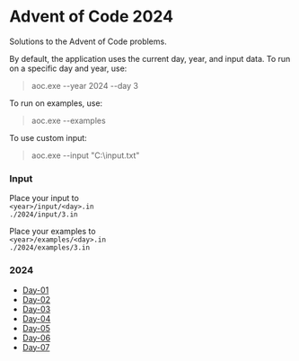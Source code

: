 # Advent of Code 2024

Solutions to the Advent of Code problems.

By default, the application uses the current day, year, and input data.
To run on a specific day and year, use: 
> aoc.exe --year 2024 --day 3

To run on examples, use:
> aoc.exe  --examples

To use custom input:
> aoc.exe  --input "C:\input.txt"

### Input

Place your input to  
`<year>/input/<day>.in`   
`./2024/input/3.in`

Place your examples to  
`<year>/examples/<day>.in`    
`./2024/examples/3.in`

### 2024
* [Day-01](https://github.com/GrigoryanArtem/advent-of-code-2024/blob/master/Puzzles.Runner/2024/Day1.cs)
* [Day-02](https://github.com/GrigoryanArtem/advent-of-code-2024/blob/master/Puzzles.Runner/2024/Day2.cs)
* [Day-03](https://github.com/GrigoryanArtem/advent-of-code-2024/blob/master/Puzzles.Runner/2024/Day3.cs)
* [Day-04](https://github.com/GrigoryanArtem/advent-of-code-2024/blob/master/Puzzles.Runner/2024/Day4.cs)
* [Day-05](https://github.com/GrigoryanArtem/advent-of-code-2024/blob/master/Puzzles.Runner/2024/Day5.cs)
* [Day-06](https://github.com/GrigoryanArtem/advent-of-code-2024/blob/master/Puzzles.Runner/2024/Day6.cs)
* [Day-07](https://github.com/GrigoryanArtem/advent-of-code-2024/blob/master/Puzzles.Runner/2024/Day7.cs)
